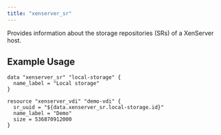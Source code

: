 ```yaml
---
title: "xenserver_sr"
---
```


Provides information about the storage repositories (SRs) of a XenServer host.

## Example Usage

```hcl
data "xenserver_sr" "local-storage" {
  name_label = "Local storage"
}

resource "xenserver_vdi" "demo-vdi" {
  sr_uuid = "${data.xenserver_sr.local-storage.id}"
  name_label = "Demo"
  size = 536870912000
}
```
